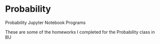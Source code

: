# Probability
Probability Jupyter Notebook Programs

These are some of the homeworks I completed for the Probability class in BU
